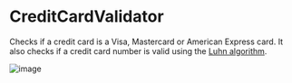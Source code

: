 # CreditCardValidator
 Checks if a credit card is a Visa, Mastercard or American Express card.
 It also checks if a credit card number is valid using the [Luhn algorithm](https://en.wikipedia.org/wiki/Luhn_algorithm "Wikipedia").

![image](https://user-images.githubusercontent.com/93152788/214613750-273dc052-6957-4433-9274-4bac963d2d0c.png)
